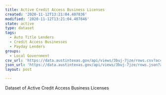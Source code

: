 ```yaml
---
title: Active Credit Access Business Licenses
created: '2020-11-12T13:21:04.407836'
modified: '2020-11-12T13:21:04.407846'
state: active
type: dataset
tags:
  - Auto Title Lenders
  - Credit Access Businesses
  - Payday Lenders
groups:
  - Local Government
csv_url: 'https://data.austintexas.gov/api/views/3buj-7jze/rows.csv?accessType=DOWNLOAD'
json_url: 'https://data.austintexas.gov/api/views/3buj-7jze/rows.json?accessType=DOWNLOAD'
layout: post

---
```

Dataset of Active Credit Access Business Licenses
